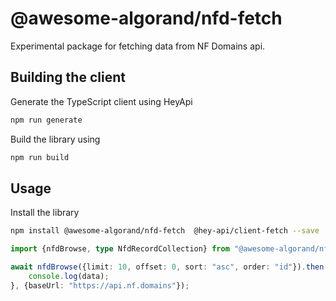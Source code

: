 # @awesome-algorand/nfd-fetch

Experimental package for fetching data from NF Domains api.

## Building the client

Generate the TypeScript client using HeyApi

```bash
npm run generate
```

Build the library using

```bash
npm run build
```

## Usage

Install the library

```bash
npm install @awesome-algorand/nfd-fetch  @hey-api/client-fetch --save
```

```typescript
import {nfdBrowse, type NfdRecordCollection} from "@awesome-algorand/nfd-fetch";

await nfdBrowse({limit: 10, offset: 0, sort: "asc", order: "id"}).then((data: NfdRecordCollection) => {
    console.log(data);
}, {baseUrl: "https://api.nf.domains"});
```
